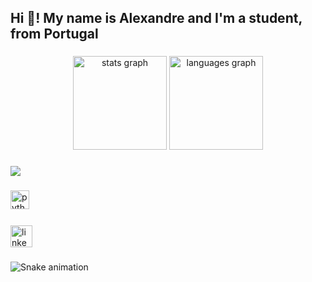 <h2 align="left">Hi 👋! My name is Alexandre and I'm a student, from Portugal </h2>

###

<div align="center">
  <img src="https://github-readme-stats.vercel.app/api?username=AleexBap&hide_title=false&hide_rank=false&show_icons=true&include_all_commits=true&count_private=true&disable_animations=false&theme=dracula&locale=en&hide_border=false" height="150" alt="stats graph"  />
  <img src="https://github-readme-stats.vercel.app/api/top-langs?username=AleexBap&locale=en&hide_title=false&layout=compact&card_width=320&langs_count=5&theme=dracula&hide_border=false" height="150" alt="languages graph"  />
</div>

###

<a href="https://imgflip.com/i/9zks0k"><img src="https://i.imgflip.com/9zks0k.jpg"/></a><div><a href="https://imgflip.com/memegenerator"></a></div>

###

<div align="left">
  <img src="https://cdn.jsdelivr.net/gh/devicons/devicon/icons/python/python-original.svg" height="30" alt="python logo"  />
  <img width="12" />
</div>

###

  <img src="https://img.shields.io/static/v1?message=LinkedIn&logo=linkedin&label=&color=0077B5&logoColor=white&labelColor=&style=for-the-badge" height="35" alt="linkedin logo"  />
</div>

###

<img src="https://raw.githubusercontent.com/AleexBap/AleexBap/output/snake.svg" alt="Snake animation" />

###
